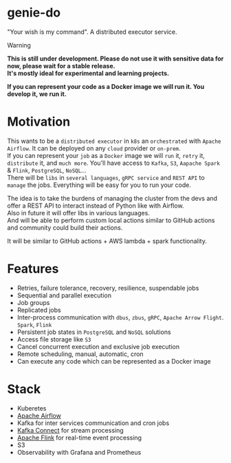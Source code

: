 # genie-do

"Your wish is my command". A distributed executor service.

> [!WARNING]  
> **This is still under development. Please do not use it with sensitive data for now, please wait for a
stable release.  
> It's mostly ideal for experimental and learning projects.**

**If you can represent your code as a Docker image we will run it. You develop it, we run it.**

# Motivation

This wants to be a `distributed executor` in `k8s` an `orchestrated` with `Apache Airflow`. It can be deployed on any `cloud` provider or `on-prem`.  
If you can represent your `job` as a `Docker` image we will `run` it, `retry` it, `distribute` it, and `much more`. You'll have access to `Kafka`, `S3`, `Aapache Spark` & `Flink`, `PostgreSQL`, `NoSQL`...  
There will be `libs` in `several languages`, `gRPC service` and `REST API` to `manage` the jobs. Everything will be easy for you to run your code.

The idea is to take the burdens of managing the cluster from the devs and offer a REST API to interact instead of Python like with Airflow.  
Also in future it will offer libs in various languages.  
And will be able to perform custom local actions similar to GitHub actions and community could build their actions.

It will be similar to GitHub actions + AWS lambda + spark functionality.

# Features

- Retries, failure tolerance, recovery, resilience, suspendable jobs
- Sequential and parallel execution
- Job groups
- Replicated jobs
- Inter-process communication with `dbus`, `zbus`, `gRPC`, `Apache Arrow Flight`. `Spark`, `Flink`
- Persistent job states in `PostgreSQL` and `NoSQL` solutions
- Access file storage like `S3`
- Cancel concurrent execution and exclusive job execution
- Remote scheduling, manual, automatic, cron
- Can execute any code which can be represented as a Docker image

# Stack

- Kuberetes
- [Apache Airflow](https://airflow.apache.org/)
- Kafka for inter services communication and cron jobs
- [Kafka Connect](https://docs.confluent.io/platform/current/connect/index.html) for stream processing
- [Apache Flink](https://flink.apache.org/) for real-time event processing
- S3
- Observability with Grafana and Prometheus

